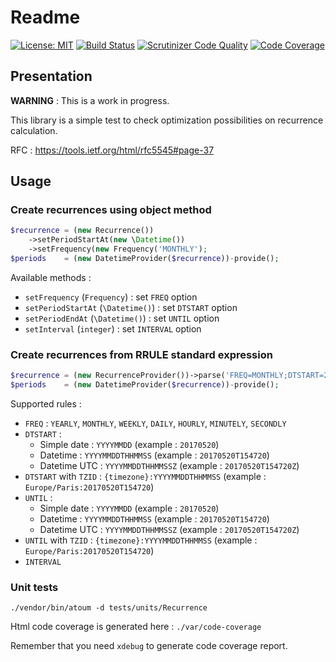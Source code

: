 # Readme
[![License: MIT](https://img.shields.io/badge/License-MIT-blue.svg)](https://opensource.org/licenses/MIT) 
[![Build Status](https://travis-ci.org/Samffy/recurrence.svg?branch=master)](https://travis-ci.org/Samffy/recurrence)
[![Scrutinizer Code Quality](https://scrutinizer-ci.com/g/Samffy/recurrence/badges/quality-score.png?b=master)](https://scrutinizer-ci.com/g/Samffy/recurrence/?branch=master)
[![Code Coverage](https://scrutinizer-ci.com/g/Samffy/recurrence/badges/coverage.png?b=master)](https://scrutinizer-ci.com/g/Samffy/recurrence/?branch=master)

## Presentation

**WARNING** : This is a work in progress.

This library is a simple test to check optimization possibilities on recurrence calculation. 

RFC : https://tools.ietf.org/html/rfc5545#page-37

## Usage

### Create recurrences using object method

```php
$recurrence = (new Recurrence())
    ->setPeriodStartAt(new \Datetime())
    ->setFrequency(new Frequency('MONTHLY');
$periods    = (new DatetimeProvider($recurrence))-provide();
```

Available methods :
- `setFrequency` (`Frequency`) : set `FREQ` option 
- `setPeriodStartAt` (`\Datetime()`) : set `DTSTART` option
- `setPeriodEndAt` (`\Datetime()`) : set `UNTIL` option
- `setInterval` (`integer`) : set `INTERVAL` option

### Create recurrences from RRULE standard expression

```php
$recurrence = (new RecurrenceProvider())->parse('FREQ=MONTHLY;DTSTART=20170521;INTERVAL=2');
$periods    = (new DatetimeProvider($recurrence))-provide();
```

Supported rules : 
- `FREQ` : `YEARLY`, `MONTHLY`, `WEEKLY`, `DAILY`, `HOURLY`, `MINUTELY`, `SECONDLY`
- `DTSTART` : 
    - Simple date : `YYYYMMDD` (example : `20170520`)
    - Datetime : `YYYYMMDDTHHMMSS` (example : `20170520T154720`)
    - Datetime UTC : `YYYYMMDDTHHMMSSZ` (example : `20170520T154720Z`)
- `DTSTART` with `TZID` : `{timezone}:YYYYMMDDTHHMMSS`  (example : `Europe/Paris:20170520T154720`)
- `UNTIL` : 
    - Simple date : `YYYYMMDD` (example : `20170520`)
    - Datetime : `YYYYMMDDTHHMMSS` (example : `20170520T154720`)
    - Datetime UTC : `YYYYMMDDTHHMMSSZ` (example : `20170520T154720Z`)
- `UNTIL` with `TZID` : `{timezone}:YYYYMMDDTHHMMSS`  (example : `Europe/Paris:20170520T154720`)
- `INTERVAL`

### Unit tests

```
./vendor/bin/atoum -d tests/units/Recurrence
```

Html code coverage is generated here : `./var/code-coverage`

Remember that you need `xdebug` to generate code coverage report.
